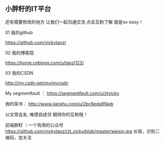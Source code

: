 

## 小胖籽的IT平台
 还有需要修改的地方
让我们一起沟通交流
点击互粉了解
就是so easy！
                        

01
我的github

https://github.com/vickytaozi


02
我的博客园

https://home.cnblogs.com/u/taozi123/


03
我的CSDN

http://my.csdn.net/my/mycsdn




My  segmentfault ：
https://segmentfault.com/u/ztvicky


我的简书： 
http://www.jianshu.com/u/2bc6eda9f4eb


以文常会友,
唯德自成邻
期待你的互粉哦！

前端胖籽 ∣一个有用的公众号
https://github.com/vickytaozi/zt_vicky/blob/master/weixin.jpg
长按，识别二维码，加关注
